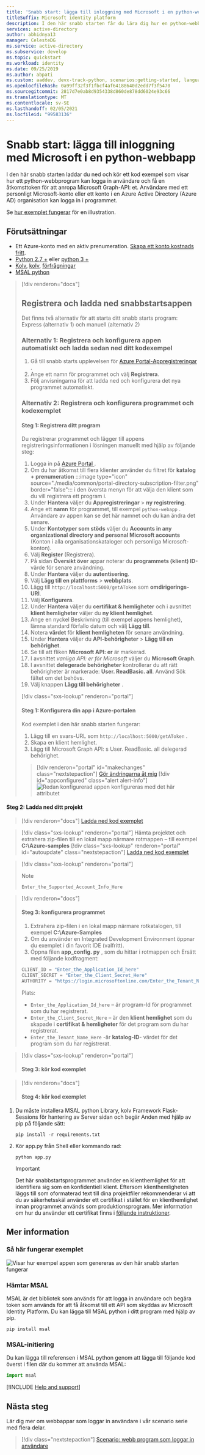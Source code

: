 ```yaml
---
title: 'Snabb start: lägga till inloggning med Microsoft i en python-webbapp | Azure'
titleSuffix: Microsoft identity platform
description: I den här snabb starten får du lära dig hur en python-webbapp kan logga in användare, hämta en åtkomsttoken från Microsoft Identity Platform och anropa Microsoft Graph API.
services: active-directory
author: abhidnya13
manager: CelesteDG
ms.service: active-directory
ms.subservice: develop
ms.topic: quickstart
ms.workload: identity
ms.date: 09/25/2019
ms.author: abpati
ms.custom: aaddev, devx-track-python, scenarios:getting-started, languages:Python
ms.openlocfilehash: 0a99ff32f3f1fbcf4af64188640d2edd7f3f5470
ms.sourcegitcommit: 2817d7e0ab8d9354338d860de878dd6024e93c66
ms.translationtype: MT
ms.contentlocale: sv-SE
ms.lasthandoff: 02/05/2021
ms.locfileid: "99583136"
---
```

# <a name="quickstart-add-sign-in-with-microsoft-to-a-python-web-app"></a>Snabb start: lägga till inloggning med Microsoft i en python-webbapp

I den här snabb starten laddar du ned och kör ett kod exempel som visar hur ett python-webbprogram kan logga in användare och få en åtkomsttoken för att anropa Microsoft Graph-API: et. Användare med ett personligt Microsoft-konto eller ett konto i en Azure Active Directory (Azure AD) organisation kan logga in i programmet.

Se [hur exemplet fungerar](#how-the-sample-works) för en illustration.

## <a name="prerequisites"></a>Förutsättningar

- Ett Azure-konto med en aktiv prenumeration. [Skapa ett konto kostnads fritt](https://azure.microsoft.com/free/?WT.mc_id=A261C142F).
- [Python 2.7 +](https://www.python.org/downloads/release/python-2713) eller [python 3 +](https://www.python.org/downloads/release/python-364/)
- [Kolv](http://flask.pocoo.org/), [kolv](https://pypi.org/project/Flask-Session/), [förfrågningar](https://requests.kennethreitz.org/en/master/)
- [MSAL python](https://github.com/AzureAD/microsoft-authentication-library-for-python)

> [!div renderon="docs"]
>
> ## <a name="register-and-download-your-quickstart-app"></a>Registrera och ladda ned snabbstartsappen
>
> Det finns två alternativ för att starta ditt snabb starts program: Express (alternativ 1) och manuell (alternativ 2)
>
> ### <a name="option-1-register-and-auto-configure-your-app-and-then-download-your-code-sample"></a>Alternativ 1: Registrera och konfigurera appen automatiskt och ladda sedan ned ditt kodexempel
>
> 1. Gå till snabb starts upplevelsen för <a href="https://portal.azure.com/#blade/Microsoft_AAD_RegisteredApps/applicationsListBlade/quickStartType/PythonQuickstartPage/sourceType/docs" target="_blank">Azure Portal-Appregistreringar <span class="docon docon-navigate-external x-hidden-focus"></span> </a> .
> 1. Ange ett namn för programmet och välj **Registrera**.
> 1. Följ anvisningarna för att ladda ned och konfigurera det nya programmet automatiskt.
>
> ### <a name="option-2-register-and-manually-configure-your-application-and-code-sample"></a>Alternativ 2: Registrera och konfigurera programmet och kodexemplet
>
> #### <a name="step-1-register-your-application"></a>Steg 1: Registrera ditt program
>
> Du registrerar programmet och lägger till appens registreringsinformationen i lösningen manuellt med hjälp av följande steg:
>
> 1. Logga in på <a href="https://portal.azure.com/" target="_blank">Azure Portal <span class="docon docon-navigate-external x-hidden-focus"></span> </a>.
> 1. Om du har åtkomst till flera klienter använder du filtret för **katalog + prenumeration** :::image type="icon" source="./media/common/portal-directory-subscription-filter.png" border="false"::: i den översta menyn för att välja den klient som du vill registrera ett program i.
> 1. Under **Hantera** väljer du **Appregistreringar**  >  **ny registrering**.
> 1. Ange ett **namn** för programmet, till exempel `python-webapp` . Användare av appen kan se det här namnet och du kan ändra det senare.
> 1. Under **Kontotyper som stöds** väljer du **Accounts in any organizational directory and personal Microsoft accounts** (Konton i alla organisationskataloger och personliga Microsoft-konton).
> 1. Välj **Register** (Registrera).
> 1. På sidan **Översikt över** appar noterar du **programmets (klient) ID-** värde för senare användning.
> 1. Under **Hantera** väljer du **autentisering**.
> 1. Välj **Lägg till en plattforms**  >  **webbplats**.
> 1. Lägg till `http://localhost:5000/getAToken` som **omdirigerings-URI**.
> 1. Välj **Konfigurera**.
> 1. Under **Hantera** väljer du **certifikat & hemligheter**  och i avsnittet **klient hemligheter** väljer du **ny klient hemlighet**.
> 1. Ange en nyckel Beskrivning (till exempel appens hemlighet), lämna standard förfallo datum och välj **Lägg till**.
> 1. Notera **värdet** för **klient hemligheten** för senare användning.
> 1. Under **Hantera** väljer du **API-behörigheter**  >  **Lägg till en behörighet**.
> 1. Se till att fliken **Microsoft API: er** är markerad.
> 1. I avsnittet *vanliga API: er för Microsoft* väljer du **Microsoft Graph**.
> 1. I avsnittet **delegerade behörigheter** kontrollerar du att rätt behörigheter är markerade: **User. ReadBasic. all**. Använd Sök fältet om det behövs.
> 1. Välj knappen **Lägg till behörigheter** .
>
> [!div class="sxs-lookup" renderon="portal"]
>
> #### <a name="step-1-configure-your-application-in-azure-portal"></a>Steg 1: Konfigurera din app i Azure-portalen
>
> Kod exemplet i den här snabb starten fungerar:
>
> 1. Lägg till en svars-URL som `http://localhost:5000/getAToken` .
> 1. Skapa en klient hemlighet.
> 1. Lägg till Microsoft Graph API: s User. ReadBasic. all delegerad behörighet.
>
> > [!div renderon="portal" id="makechanges" class="nextstepaction"]
> > [Gör ändringarna åt mig]()
> > [!div id="appconfigured" class="alert alert-info"]
> > ![Redan konfigurerad](media/quickstart-v2-aspnet-webapp/green-check.png) appen konfigureras med det här attributet

#### <a name="step-2-download-your-project"></a>Steg 2: Ladda ned ditt projekt
> [!div renderon="docs"]
> [Ladda ned kod exemplet](https://github.com/Azure-Samples/ms-identity-python-webapp/archive/master.zip)

> [!div class="sxs-lookup" renderon="portal"]
> Hämta projektet och extrahera zip-filen till en lokal mapp närmare rotmappen – till exempel **C:\Azure-samples**
> [!div class="sxs-lookup" renderon="portal" id="autoupdate" class="nextstepaction"]
> [Ladda ned kod exemplet](https://github.com/Azure-Samples/ms-identity-python-webapp/archive/master.zip)

> [!div class="sxs-lookup" renderon="portal"]
> > [!NOTE]
> > `Enter_the_Supported_Account_Info_Here`

> [!div renderon="docs"]
> #### <a name="step-3-configure-the-application"></a>Steg 3: konfigurera programmet
>
> 1. Extrahera zip-filen i en lokal mapp närmare rotkatalogen, till exempel **C:\Azure-Samples**
> 1. Om du använder en Integrated Development Environment öppnar du exemplet i din favorit IDE (valfritt).
> 1. Öppna filen **app_config. py** , som du hittar i rotmappen och Ersätt med följande kodfragment:
>
> ```python
> CLIENT_ID = "Enter_the_Application_Id_here"
> CLIENT_SECRET = "Enter_the_Client_Secret_Here"
> AUTHORITY = "https://login.microsoftonline.com/Enter_the_Tenant_Name_Here"
> ```
> Plats:
>
> - `Enter_the_Application_Id_here` – är program-Id för programmet som du har registrerat.
> - `Enter_the_Client_Secret_Here` – är den **klient hemlighet** som du skapade i **certifikat & hemligheter**  för det program som du har registrerat.
> - `Enter_the_Tenant_Name_Here` -är **katalog-ID-** värdet för det program som du har registrerat.

> [!div class="sxs-lookup" renderon="portal"]
> #### <a name="step-3-run-the-code-sample"></a>Steg 3: kör kod exemplet

> [!div renderon="docs"]
> #### <a name="step-4-run-the-code-sample"></a>Steg 4: kör kod exemplet

1. Du måste installera MSAL python Library, kolv Framework Flask-Sessions för hantering av Server sidan och begär Anden med hjälp av pip på följande sätt:

    ```Shell
    pip install -r requirements.txt
    ```

2. Kör app.py från Shell eller kommando rad:

    ```Shell
    python app.py
    ```
   > [!IMPORTANT]
   > Det här snabbstartsprogrammet använder en klienthemlighet för att identifiera sig som en konfidentiell klient. Eftersom klienthemligheten läggs till som oformaterad text till dina projektfiler rekommenderar vi att du av säkerhetsskäl använder ett certifikat i stället för en klienthemlighet innan programmet används som produktionsprogram. Mer information om hur du använder ett certifikat finns i [följande instruktioner](./active-directory-certificate-credentials.md).

## <a name="more-information"></a>Mer information

### <a name="how-the-sample-works"></a>Så här fungerar exemplet
![Visar hur exempel appen som genereras av den här snabb starten fungerar](media/quickstart-v2-python-webapp/python-quickstart.svg)

### <a name="getting-msal"></a>Hämtar MSAL
MSAL är det bibliotek som används för att logga in användare och begära token som används för att få åtkomst till ett API som skyddas av Microsoft Identity Platform.
Du kan lägga till MSAL python i ditt program med hjälp av pip.

```Shell
pip install msal
```

### <a name="msal-initialization"></a>MSAL-initiering
Du kan lägga till referensen i MSAL python genom att lägga till följande kod överst i filen där du kommer att använda MSAL:

```Python
import msal
```

[!INCLUDE [Help and support](../../../includes/active-directory-develop-help-support-include.md)]

## <a name="next-steps"></a>Nästa steg

Lär dig mer om webbappar som loggar in användare i vår scenario serie med flera delar.

> [!div class="nextstepaction"]
> [Scenario: webb program som loggar in användare](scenario-web-app-sign-user-overview.md)
